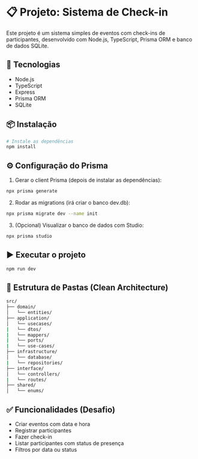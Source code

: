 # 📋 Projeto: Sistema de Check-in

Este projeto é um sistema simples de eventos com check-ins de participantes, desenvolvido com Node.js, TypeScript, Prisma ORM e banco de dados SQLite.

## 🚀 Tecnologias
- Node.js
- TypeScript
- Express
- Prisma ORM
- SQLite

## 📦 Instalação
```bash
# Instale as dependências
npm install
```

## ⚙️ Configuração do Prisma
1. Gerar o client Prisma (depois de instalar as dependências):
```bash
npx prisma generate
```

2. Rodar as migrations (irá criar o banco dev.db):
```bash
npx prisma migrate dev --name init
```

3. (Opcional) Visualizar o banco de dados com Studio:
```bash
npx prisma studio
```

## ▶️ Executar o projeto
```bash
npm run dev
```

## 📂 Estrutura de Pastas (Clean Architecture)
```bash
src/
├── domain/
│   └── entities/
├── application/
│   └── usecases/
|   └── dtos/
|   └── mappers/
|   └── ports/
|   └── use-cases/
├── infrastructure/
│   └── database/
|   └── repositories/
├── interface/
│   └── controllers/
|   └── routes/
├── shared/
│   └── enums/
```

## ✅ Funcionalidades (Desafio)
- Criar eventos com data e hora
- Registrar participantes
- Fazer check-in
- Listar participantes com status de presença
- Filtros por data ou status